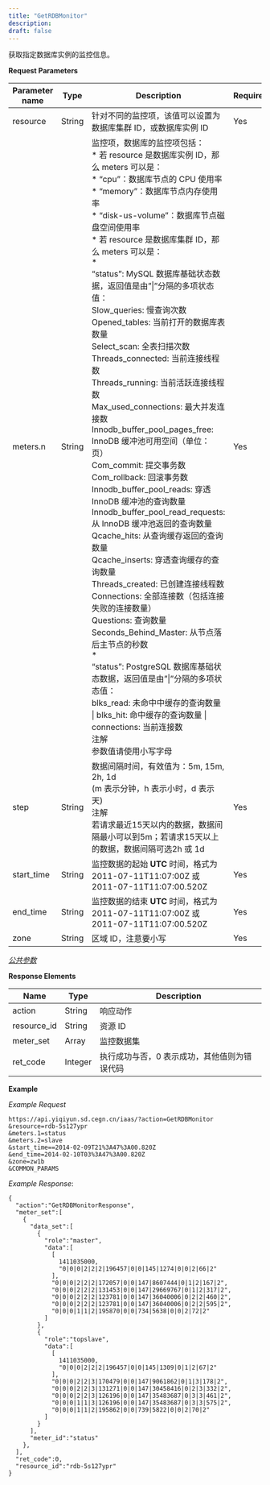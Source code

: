 ```yaml
---
title: "GetRDBMonitor"
description: 
draft: false
---
```




获取指定数据库实例的监控信息。

**Request Parameters**

| Parameter name | Type | Description | Required |
| --- | --- | --- | --- |
| resource | String | 针对不同的监控项，该值可以设置为数据库集群 ID，或数据库实例 ID | Yes |
| meters.n | String | 监控项，数据库的监控项包括：<br/>*   若 resource 是数据库实例 ID，那么 meters 可以是：<br/>    *   “cpu”：数据库节点的 CPU 使用率<br/>    *   “memory”：数据库节点内存使用率<br/>    *   “disk-us-volume”：数据库节点磁盘空间使用率<br/>*   若 resource 是数据库集群 ID，那么 meters 可以是：<br/>    *   <br/>        “status”: MySQL 数据库基础状态数据，返回值是由”\|”分隔的多项状态值：<br/>        Slow_queries: 慢查询次数<br/>        Opened_tables: 当前打开的数据库表数量<br/>        Select_scan: 全表扫描次数<br/>        Threads_connected: 当前连接线程数<br/>        Threads_running: 当前活跃连接线程数<br/>        Max_used_connections: 最大并发连接数<br/>        Innodb_buffer_pool_pages_free: InnoDB 缓冲池可用空间（单位：页）<br/>        Com_commit: 提交事务数<br/>        Com_rollback: 回滚事务数<br/>        Innodb_buffer_pool_reads: 穿透 InnoDB 缓冲池的查询数量<br/>        Innodb_buffer_pool_read_requests: 从 InnoDB 缓冲池返回的查询数量<br/>        Qcache_hits: 从查询缓存返回的查询数量<br/>        Qcache_inserts: 穿透查询缓存的查询数量<br/>        Threads_created: 已创建连接线程数<br/>        Connections: 全部连接数（包括连接失败的连接数量）<br/>        Questions: 查询数量<br/>        Seconds_Behind_Master: 从节点落后主节点的秒数<br/>    *   <br/>        “status”: PostgreSQL 数据库基础状态数据，返回值是由”\|”分隔的多项状态值：<br/>        blks_read: 未命中中缓存的查询数量 \| blks_hit: 命中缓存的查询数量 \| connections: 当前连接数<br/>注解<br/>参数值请使用小写字母 | Yes |
| step | String | 数据间隔时间，有效值为：5m, 15m, 2h, 1d<br/>(m 表示分钟，h 表示小时，d 表示天)<br/>注解<br/>若请求最近15天以内的数据，数据间隔最小可以到5m；若请求15天以上的数据，数据间隔可选2h 或 1d | Yes |
| start_time | String | 监控数据的起始 **UTC** 时间，格式为 2011-07-11T11:07:00Z 或 2011-07-11T11:07:00.520Z | Yes |
| end_time | String | 监控数据的结束 **UTC** 时间，格式为 2011-07-11T11:07:00Z 或 2011-07-11T11:07:00.520Z | Yes |
| zone | String | 区域 ID，注意要小写 | Yes |

[_公共参数_](../../../parameters/)

**Response Elements**

| Name | Type | Description |
| --- | --- | --- |
| action | String | 响应动作 |
| resource_id | String | 资源 ID |
| meter_set | Array | 监控数据集 |
| ret_code | Integer | 执行成功与否，0 表示成功，其他值则为错误代码 |

**Example**

_Example Request_

```
https://api.yiqiyun.sd.cegn.cn/iaas/?action=GetRDBMonitor
&resource=rdb-5s127ypr
&meters.1=status
&meters.2=slave
&start_time==2014-02-09T21%3A47%3A00.820Z
&end_time=2014-02-10T03%3A47%3A00.820Z
&zone=zw1b
&COMMON_PARAMS
```

_Example Response_:

```
{
  "action":"GetRDBMonitorResponse",
  "meter_set":[
    {
      "data_set":[
        {
          "role":"master",
          "data":[
            [
              1411035000,
              "0|0|0|2|2|2|196457|0|0|145|1274|0|0|2|66|2"
            ],
            "0|0|0|2|2|2|172057|0|0|147|8607444|0|1|2|167|2",
            "0|0|0|2|2|2|131453|0|0|147|29669767|0|1|2|317|2",
            "0|0|0|2|2|2|123781|0|0|147|36040006|0|2|2|460|2",
            "0|0|0|2|2|2|123781|0|0|147|36040006|0|2|2|595|2",
            "0|0|0|1|1|2|195870|0|0|734|5638|0|0|2|72|2"
          ]
        },
        {
          "role":"topslave",
          "data":[
            [
              1411035000,
              "0|0|0|2|2|2|196457|0|0|145|1309|0|1|2|67|2"
            ],
            "0|0|0|2|2|3|170479|0|0|147|9061862|0|1|3|178|2",
            "0|0|0|2|2|3|131271|0|0|147|30458416|0|2|3|332|2",
            "0|0|0|2|2|3|126196|0|0|147|35483687|0|3|3|461|2",
            "0|0|0|1|1|3|126196|0|0|147|35483687|0|3|3|575|2",
            "0|0|0|1|1|2|195862|0|0|739|5822|0|0|2|70|2"
          ]
        }
      ],
      "meter_id":"status"
    },
  ],
  "ret_code":0,
  "resource_id":"rdb-5s127ypr"
}
```
